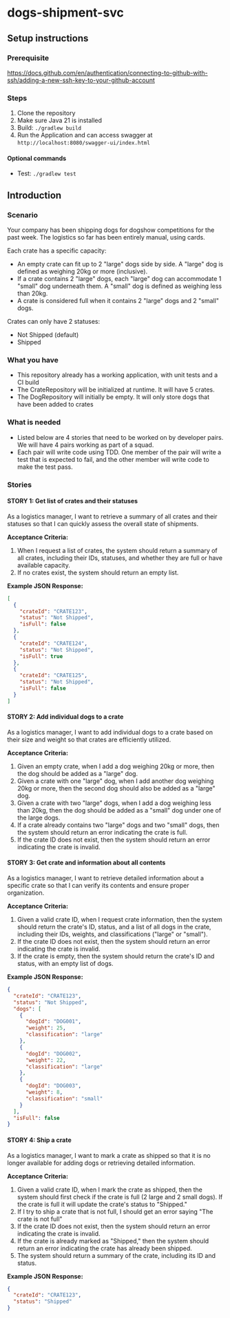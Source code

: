 # dogs-shipment-svc
## Setup instructions
### Prerequisite
https://docs.github.com/en/authentication/connecting-to-github-with-ssh/adding-a-new-ssh-key-to-your-github-account

### Steps
1. Clone the repository
2. Make sure Java 21 is installed
3. Build: `./gradlew build`
4. Run the Application and can access swagger at `http://localhost:8080/swagger-ui/index.html`

#### Optional commands
- Test: `./gradlew test`

## Introduction
### Scenario
Your company has been shipping dogs for dogshow competitions for the past week. The logistics so far has been entirely manual, using cards.

Each crate has a specific capacity:
- An empty crate can fit up to 2 "large" dogs side by side. A "large" dog is defined as weighing 20kg or more (inclusive).
- If a crate contains 2 "large" dogs, each "large" dog can accommodate 1 "small" dog underneath them. A "small" dog is defined as weighing less than 20kg.
- A crate is considered full when it contains 2 "large" dogs and 2 "small" dogs.

Crates can only have 2 statuses:
- Not Shipped (default)
- Shipped

### What you have
- This repository already has a working application, with unit tests and a CI build
- The CrateRepository will be initialized at runtime. It will have 5 crates.
- The DogRepository will initially be empty. It will only store dogs that have been added to crates

### What is needed
- Listed below are 4 stories that need to be worked on by developer pairs. We will have 4 pairs working as part of a squad.
- Each pair will write code using TDD. One member of the pair will write a test that is expected to fail, and the other member will write code to make the test pass.

### Stories
#### STORY 1: Get list of crates and their statuses
As a logistics manager, I want to retrieve a summary of all crates and their statuses so that I can quickly assess the overall state of shipments.

**Acceptance Criteria:**
1. When I request a list of crates, the system should return a summary of all crates, including their IDs, statuses, and whether they are full or have available capacity.
2. If no crates exist, the system should return an empty list.

**Example JSON Response:**
```json
[
  {
    "crateId": "CRATE123",
    "status": "Not Shipped",
    "isFull": false
  },
  {
    "crateId": "CRATE124",
    "status": "Not Shipped",
    "isFull": true
  },
  {
    "crateId": "CRATE125",
    "status": "Not Shipped",
    "isFull": false
  }
]
```

#### STORY 2: Add individual dogs to a crate
As a logistics manager, I want to add individual dogs to a crate based on their size and weight so that crates are efficiently utilized.

**Acceptance Criteria:**
1. Given an empty crate, when I add a dog weighing 20kg or more, then the dog should be added as a "large" dog.
2. Given a crate with one "large" dog, when I add another dog weighing 20kg or more, then the second dog should also be added as a "large" dog.
3. Given a crate with two "large" dogs, when I add a dog weighing less than 20kg, then the dog should be added as a "small" dog under one of the large dogs.
4. If a crate already contains two "large" dogs and two "small" dogs, then the system should return an error indicating the crate is full.
5. If the crate ID does not exist, then the system should return an error indicating the crate is invalid.

#### STORY 3: Get crate and information about all contents
As a logistics manager, I want to retrieve detailed information about a specific crate so that I can verify its contents and ensure proper organization.

**Acceptance Criteria:**
1. Given a valid crate ID, when I request crate information, then the system should return the crate's ID, status, and a list of all dogs in the crate, including their IDs, weights, and classifications ("large" or "small").
2. If the crate ID does not exist, then the system should return an error indicating the crate is invalid.
3. If the crate is empty, then the system should return the crate's ID and status, with an empty list of dogs.

**Example JSON Response:**
```json
{
  "crateId": "CRATE123",
  "status": "Not Shipped",
  "dogs": [
    {
      "dogId": "DOG001",
      "weight": 25,
      "classification": "large"
    },
    {
      "dogId": "DOG002",
      "weight": 22,
      "classification": "large"
    },
    {
      "dogId": "DOG003",
      "weight": 8,
      "classification": "small"
    }
  ],
  "isFull": false
}
```

#### STORY 4: Ship a crate
As a logistics manager, I want to mark a crate as shipped so that it is no longer available for adding dogs or retrieving detailed information.

**Acceptance Criteria:**
1. Given a valid crate ID, when I mark the crate as shipped, then the system should first check if the crate is full (2 large and 2 small dogs). If the crate is full it will update the crate's status to "Shipped."
2. If I try to ship a crate that is not full, I should get an error saying "The crate is not full"
3. If the crate ID does not exist, then the system should return an error indicating the crate is invalid.
4. If the crate is already marked as "Shipped," then the system should return an error indicating the crate has already been shipped.
5. The system should return a summary of the crate, including its ID and status.

**Example JSON Response:**
```json
{
  "crateId": "CRATE123",
  "status": "Shipped"
}
```